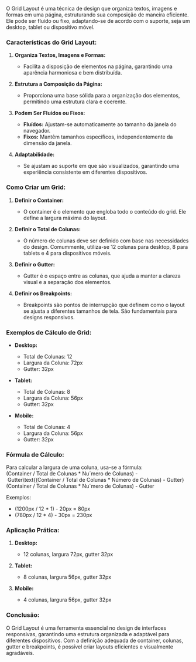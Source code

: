O Grid Layout é uma técnica de design que organiza textos, imagens e formas em uma página, estruturando sua composição de maneira eficiente. Ele pode ser fluído ou fixo, adaptando-se de acordo com o suporte, seja um desktop, tablet ou dispositivo móvel.

### Características do Grid Layout:

1. **Organiza Textos, Imagens e Formas:**
    
    - Facilita a disposição de elementos na página, garantindo uma aparência harmoniosa e bem distribuída.
      
2. **Estrutura a Composição da Página:**
    
    - Proporciona uma base sólida para a organização dos elementos, permitindo uma estrutura clara e coerente.
      
3. **Podem Ser Fluídos ou Fixos:**
    
    - **Fluídos:** Ajustam-se automaticamente ao tamanho da janela do navegador.
    - **Fixos:** Mantêm tamanhos específicos, independentemente da dimensão da janela.
      
4. **Adaptabilidade:**
    
    - Se ajustam ao suporte em que são visualizados, garantindo uma experiência consistente em diferentes dispositivos.

### Como Criar um Grid:

1. **Definir o Container:**
    
    - O container é o elemento que engloba todo o conteúdo do grid. Ele define a largura máxima do layout.
      
2. **Definir o Total de Colunas:**
    
    - O número de colunas deve ser definido com base nas necessidades do design. Comummente, utiliza-se 12 colunas para desktop, 8 para tablets e 4 para dispositivos móveis.
      
3. **Definir o Gutter:**
    
    - Gutter é o espaço entre as colunas, que ajuda a manter a clareza visual e a separação dos elementos.
      
4. **Definir os Breakpoints:**
    
    - Breakpoints são pontos de interrupção que definem como o layout se ajusta a diferentes tamanhos de tela. São fundamentais para designs responsivos.

### Exemplos de Cálculo de Grid:

- **Desktop:**
    
    - Total de Colunas: 12
    - Largura da Coluna: 72px
    - Gutter: 32px
      
- **Tablet:**
    
    - Total de Colunas: 8
    - Largura da Coluna: 56px
    - Gutter: 32px
      
- **Mobile:**
    
    - Total de Colunas: 4
    - Largura da Coluna: 56px
    - Gutter: 32px

### Fórmula de Cálculo:

Para calcular a largura de uma coluna, usa-se a fórmula: (Container / Total de Colunas * Nuˊmero de Colunas) - Gutter\text{(Container / Total de Colunas * Número de Colunas) - Gutter}(Container / Total de Colunas * Nuˊmero de Colunas) - Gutter

Exemplos:

- (1200px / 12 * 1) - 20px = 80px
- (780px / 12 * 4) - 30px = 230px

### Aplicação Prática:

1. **Desktop:**
    
    - 12 colunas, largura 72px, gutter 32px
2. **Tablet:**
    
    - 8 colunas, largura 56px, gutter 32px
3. **Mobile:**
    
    - 4 colunas, largura 56px, gutter 32px

### Conclusão:

O Grid Layout é uma ferramenta essencial no design de interfaces responsivas, garantindo uma estrutura organizada e adaptável para diferentes dispositivos. Com a definição adequada de container, colunas, gutter e breakpoints, é possível criar layouts eficientes e visualmente agradáveis.